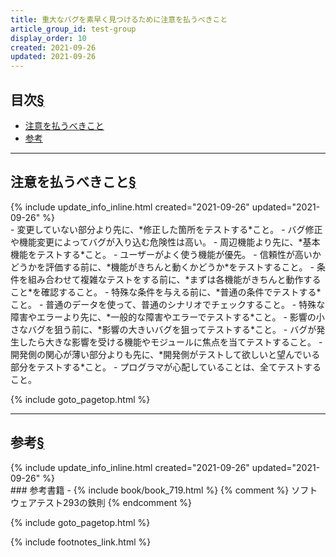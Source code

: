 ```yaml
---
title: 重大なバグを素早く見つけるために注意を払うべきこと
article_group_id: test-group
display_order: 10
created: 2021-09-26
updated: 2021-09-26
---
```


## <a name="index">目次</a><a class="heading-anchor-permalink" href="#目次">§</a>

<ul id="index_ul">
<li><a href="#注意を払うべきこと">注意を払うべきこと</a></li>
<li><a href="#参考">参考</a></li>
</ul>

* * *
## <a name="注意を払うべきこと">注意を払うべきこと</a><a class="heading-anchor-permalink" href="#注意を払うべきこと">§</a>
<div class="chapter-updated">{% include update_info_inline.html created="2021-09-26" updated="2021-09-26" %}</div>
- 変更していない部分より先に、*修正した箇所をテストする*こと。
  - バグ修正や機能変更によってバグが入り込む危険性は高い。
- 周辺機能より先に、*基本機能をテストする*こと。
  - ユーザーがよく使う機能が優先。
- 信頼性が高いかどうかを評価する前に、*機能がきちんと動くかどうか*をテストすること。
- 条件を組み合わせて複雑なテストをする前に、*まずは各機能がきちんと動作すること*を確認すること。
- 特殊な条件を与える前に、*普通の条件でテストする*こと。
  - 普通のデータを使って、普通のシナリオでチェックすること。
- 特殊な障害やエラーより先に、*一般的な障害やエラーでテストする*こと。
- 影響の小さなバグを狙う前に、*影響の大きいバグを狙ってテストする*こと。
  - バグが発生したら大きな影響を受ける機能やモジュールに焦点を当てテストすること。
- 開発側の関心が薄い部分よりも先に、*開発側がテストして欲しいと望んでいる部分をテストする*こと。
  - プログラマが心配していることは、全てテストすること。

{% include goto_pagetop.html %}

* * *
## <a name="参考">参考</a><a class="heading-anchor-permalink" href="#参考">§</a>
<div class="chapter-updated">{% include update_info_inline.html created="2021-09-26" updated="2021-09-26" %}</div>
### 参考書籍
- {% include book/book_719.html %} {% comment %} ソフトウェアテスト293の鉄則 {% endcomment %}

{% include goto_pagetop.html %}

{% include footnotes_link.html %}
